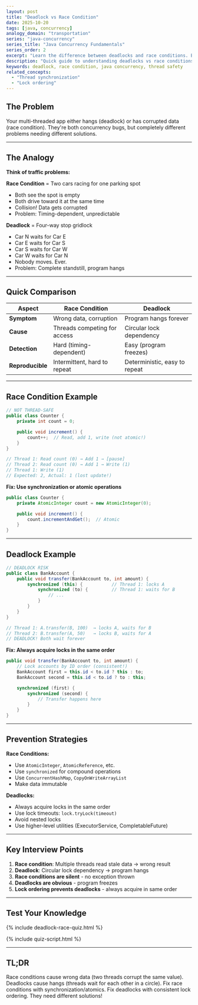 ```yaml
---
layout: post
title: "Deadlock vs Race Condition"
date: 2025-10-20
tags: [java, concurrency]
analogy_domain: "transportation"
series: "java-concurrency"
series_title: "Java Concurrency Fundamentals"
series_order: 2
excerpt: "Learn the difference between deadlocks and race conditions. Both are concurrency bugs, but they require different fixes."
description: "Quick guide to understanding deadlocks vs race conditions in Java."
keywords: deadlock, race condition, java concurrency, thread safety
related_concepts:
  - "Thread synchronization"
  - "Lock ordering"
---
```


## The Problem

Your multi-threaded app either hangs (deadlock) or has corrupted data (race condition). They're both concurrency bugs, but completely different problems needing different solutions.

---

## The Analogy

**Think of traffic problems:**

**Race Condition** = Two cars racing for one parking spot
- Both see the spot is empty
- Both drive toward it at the same time
- Collision! Data gets corrupted
- Problem: Timing-dependent, unpredictable

**Deadlock** = Four-way stop gridlock
- Car N waits for Car E
- Car E waits for Car S
- Car S waits for Car W
- Car W waits for Car N
- Nobody moves. Ever.
- Problem: Complete standstill, program hangs

---

## Quick Comparison

| Aspect | Race Condition | Deadlock |
|--------|----------------|----------|
| **Symptom** | Wrong data, corruption | Program hangs forever |
| **Cause** | Threads competing for access | Circular lock dependency |
| **Detection** | Hard (timing-dependent) | Easy (program freezes) |
| **Reproducible** | Intermittent, hard to repeat | Deterministic, easy to repeat |

---

## Race Condition Example

```java
// NOT THREAD-SAFE
public class Counter {
    private int count = 0;

    public void increment() {
        count++;  // Read, add 1, write (not atomic!)
    }
}

// Thread 1: Read count (0) → Add 1 → [pause]
// Thread 2: Read count (0) → Add 1 → Write (1)
// Thread 1: Write (1)
// Expected: 2, Actual: 1 (lost update!)
```

**Fix: Use synchronization or atomic operations**
```java
public class Counter {
    private AtomicInteger count = new AtomicInteger(0);

    public void increment() {
        count.incrementAndGet();  // Atomic
    }
}
```

---

## Deadlock Example

```java
// DEADLOCK RISK
public class BankAccount {
    public void transfer(BankAccount to, int amount) {
        synchronized (this) {           // Thread 1: locks A
            synchronized (to) {         // Thread 1: waits for B
                // ...
            }
        }
    }
}

// Thread 1: A.transfer(B, 100)  → locks A, waits for B
// Thread 2: B.transfer(A, 50)   → locks B, waits for A
// DEADLOCK! Both wait forever
```

**Fix: Always acquire locks in the same order**
```java
public void transfer(BankAccount to, int amount) {
    // Lock accounts by ID order (consistent!)
    BankAccount first = this.id < to.id ? this : to;
    BankAccount second = this.id < to.id ? to : this;

    synchronized (first) {
        synchronized (second) {
            // Transfer happens here
        }
    }
}
```

---

## Prevention Strategies

**Race Conditions:**
- Use `AtomicInteger`, `AtomicReference`, etc.
- Use `synchronized` for compound operations
- Use `ConcurrentHashMap`, `CopyOnWriteArrayList`
- Make data immutable

**Deadlocks:**
- Always acquire locks in the same order
- Use lock timeouts: `lock.tryLock(timeout)`
- Avoid nested locks
- Use higher-level utilities (ExecutorService, CompletableFuture)

---

## Key Interview Points

1. **Race condition**: Multiple threads read stale data → wrong result
2. **Deadlock**: Circular lock dependency → program hangs
3. **Race conditions are silent** - no exception thrown
4. **Deadlocks are obvious** - program freezes
5. **Lock ordering prevents deadlocks** - always acquire in same order

---

## Test Your Knowledge

{% include deadlock-race-quiz.html %}

{% include quiz-script.html %}

---

## TL;DR

Race conditions cause wrong data (two threads corrupt the same value). Deadlocks cause hangs (threads wait for each other in a circle). Fix race conditions with synchronization/atomics. Fix deadlocks with consistent lock ordering. They need different solutions!
